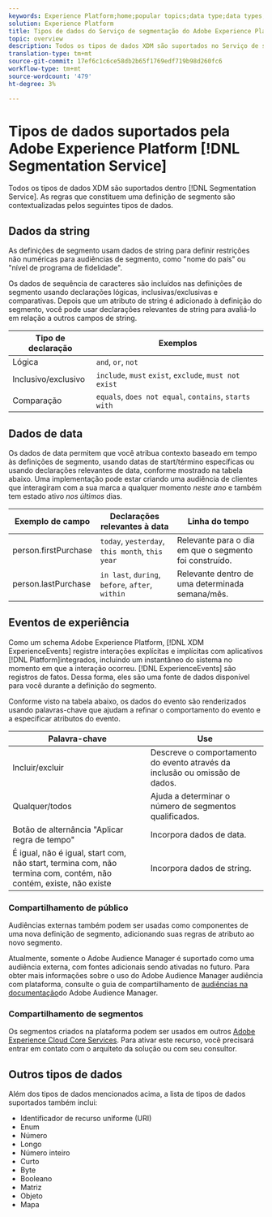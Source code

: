 ```yaml
---
keywords: Experience Platform;home;popular topics;data type;data types;Data types;Data type;Segmentation data types;Segmentation;segmentation;Segmentation Service;Segmentation service data types;
solution: Experience Platform
title: Tipos de dados do Serviço de segmentação do Adobe Experience Platform
topic: overview
description: Todos os tipos de dados XDM são suportados no Serviço de segmentação. As regras que constituem uma definição de segmento são contextualizadas pelos seguintes tipos de dados.
translation-type: tm+mt
source-git-commit: 17ef6c1c6ce58db2b65f1769edf719b98d260fc6
workflow-type: tm+mt
source-wordcount: '479'
ht-degree: 3%

---
```



# Tipos de dados suportados pela Adobe Experience Platform [!DNL Segmentation Service]

Todos os tipos de dados XDM são suportados dentro [!DNL Segmentation Service]. As regras que constituem uma definição de segmento são contextualizadas pelos seguintes tipos de dados.

## Dados da string

As definições de segmento usam dados de string para definir restrições não numéricas para audiências de segmento, como &quot;nome do país&quot; ou &quot;nível de programa de fidelidade&quot;.

Os dados de sequência de caracteres são incluídos nas definições de segmento usando declarações lógicas, inclusivas/exclusivas e comparativas. Depois que um atributo de string é adicionado à definição do segmento, você pode usar declarações relevantes de string para avaliá-lo em relação a outros campos de string.

| Tipo de declaração | Exemplos |
| -------------- | -------- |
| Lógica | `and`, `or`, `not` |
| Inclusivo/exclusivo | `include`, `must` `exist`, `exclude`, `must not exist` |
| Comparação | `equals`, `does not equal`, `contains`, `starts with` |

## Dados de data

Os dados de data permitem que você atribua contexto baseado em tempo às definições de segmento, usando datas de start/término específicas ou usando declarações relevantes de data, conforme mostrado na tabela abaixo. Uma implementação pode estar criando uma audiência de clientes que interagiram com a sua marca a qualquer momento *neste ano* e também tem estado ativo *nos últimos* dias.

| Exemplo de campo | Declarações relevantes à data | Linha do tempo |
| ------------- | ------------------------ | --------- |
| person.firstPurchase | `today`, `yesterday`, `this month`, `this year` | Relevante para o dia em que o segmento foi construído. |
| person.lastPurchase | `in last`, `during`, `before`, `after`, `within` | Relevante dentro de uma determinada semana/mês. |

## Eventos de experiência

Como um schema Adobe Experience Platform, [!DNL XDM ExperienceEvents] registre interações explícitas e implícitas com aplicativos [!DNL Platform]integrados, incluindo um instantâneo do sistema no momento em que a interação ocorreu. [!DNL ExperienceEvents] são registros de fatos. Dessa forma, eles são uma fonte de dados disponível para você durante a definição do segmento.

Conforme visto na tabela abaixo, os dados do evento são renderizados usando palavras-chave que ajudam a refinar o comportamento do evento e a especificar atributos do evento.

| Palavra-chave | Use |
| ------- | --- |
| Incluir/excluir | Descreve o comportamento do evento através da inclusão ou omissão de dados. |
| Qualquer/todos | Ajuda a determinar o número de segmentos qualificados. |
| Botão de alternância &quot;Aplicar regra de tempo&quot; | Incorpora dados de data. |
| É igual, não é igual, start com, não start, termina com, não termina com, contém, não contém, existe, não existe | Incorpora dados de string. |

### Compartilhamento de público

Audiências externas também podem ser usadas como componentes de uma nova definição de segmento, adicionando suas regras de atributo ao novo segmento.

Atualmente, somente o Adobe Audience Manager é suportado como uma audiência externa, com fontes adicionais sendo ativadas no futuro. Para obter mais informações sobre o uso do Adobe Audience Manager audiência com plataforma, consulte o guia de compartilhamento de [audiências na documentação](https://docs.adobe.com/content/help/en/audience-manager/user-guide/implementation-integration-guides/integration-experience-platform/aam-aep-audience-sharing.html)do Adobe Audience Manager.

### Compartilhamento de segmentos

Os segmentos criados na plataforma podem ser usados em outros [Adobe Experience Cloud Core Services](https://docs.adobe.com/content/help/pt-BR/core-services/interface/experience-cloud.html). Para ativar este recurso, você precisará entrar em contato com o arquiteto da solução ou com seu consultor.

## Outros tipos de dados

Além dos tipos de dados mencionados acima, a lista de tipos de dados suportados também inclui:

- Identificador de recurso uniforme (URI)
- Enum
- Número
- Longo
- Número inteiro
- Curto
- Byte
- Booleano
- Matriz
- Objeto
- Mapa